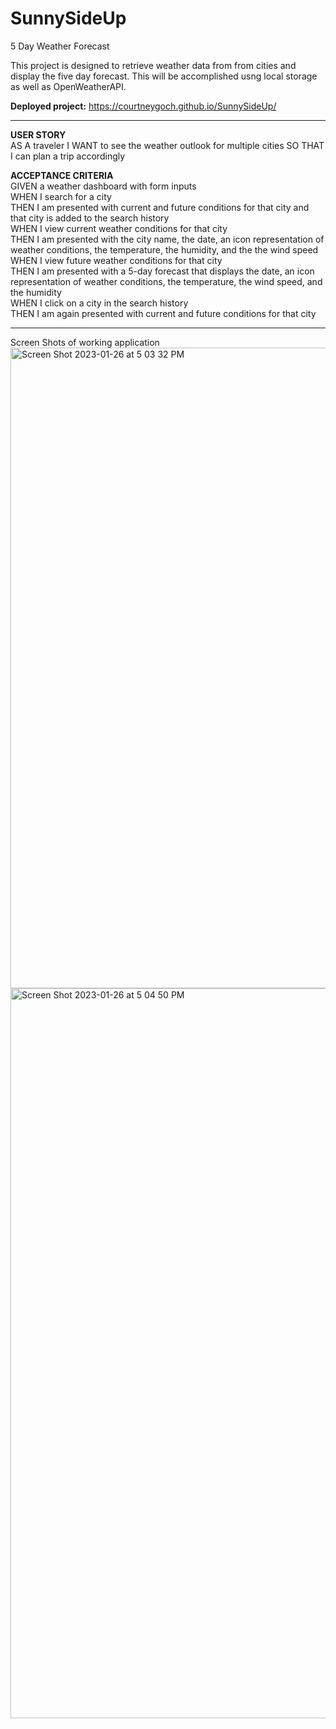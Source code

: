 # SunnySideUp
5 Day Weather Forecast

This project is designed to retrieve weather data from from cities and display the five day forecast. 
This will be accomplished usng local storage as well as OpenWeatherAPI.

<b>Deployed project:</b> https://courtneygoch.github.io/SunnySideUp/

-----------------------------------------------------------------------------------------------------

<b>USER STORY</b> <br>
AS A traveler
I WANT to see the weather outlook for multiple cities
SO THAT I can plan a trip accordingly

<b>ACCEPTANCE CRITERIA</b> <br>
GIVEN a weather dashboard with form inputs <br>
WHEN I search for a city <br>
THEN I am presented with current and future conditions for that city and that city is added to the search history <br>
WHEN I view current weather conditions for that city <br>
THEN I am presented with the city name, the date, an icon representation of weather conditions, the temperature, the humidity, and the the wind speed <br>
WHEN I view future weather conditions for that city <br>
THEN I am presented with a 5-day forecast that displays the date, an icon representation of weather conditions, the temperature, the wind speed, and the humidity <br>
WHEN I click on a city in the search history <br>
THEN I am again presented with current and future conditions for that city

-----------------------------------------------------------------------------------------------------

Screen Shots of working application
<img width="1025" alt="Screen Shot 2023-01-26 at 5 03 32 PM" src="https://user-images.githubusercontent.com/116982713/214963611-7003d033-b071-40bc-9542-3999d42b99a4.png">
<img width="1168" alt="Screen Shot 2023-01-26 at 5 04 50 PM" src="https://user-images.githubusercontent.com/116982713/214963613-7108d88d-9847-483a-a930-18c97d8398c7.png">
